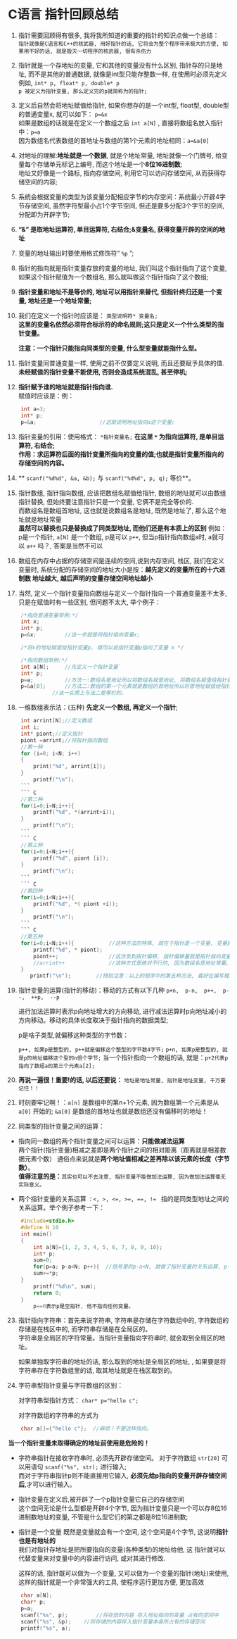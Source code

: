 # C语言 指针回顾总结

1. 指针需要回顾得有很多, 我将我所知道的重要的指针的知识点做一个总结：  
  `指针就像是C语言和C++的核武器, 用好指针的话, 它将会为整个程序带来极大的方便, 如果用不好的话, 就是毁灭一切程序的核武器, 很有杀伤力`

2. 指针就是一个存地址的变量, 它和其他的变量没有什么区别, 指针存的只是地址, 而不是其他的普通数据, 就像是int型只能存整数一样, 在使用时必须先定义
   例如, ` int* p, float* p, double* p `  
  `p 被定义为指针变量, 那么定义完的p就简称为的指针;`

3. 定义后自然会将地址赋值给指针, 如果你想存的是一个int型, float型, double型的普通变量x, 就可以如下： `p=&x`  
   如果是数组的话就是在定义一个数组之后 `int a[N]` , 直接将数组名放入指针中：`p=a `    
   因为数组名代表数组的首地址与数组的第1个元素的地址相同：`a=&a[0]`  

4. 对地址的理解:**地址就是一个数据**, 就是个地址常量, 地址就像一个门牌号, 给变量每个存储单元标记上编号, 而这个地址是一个**8位16进制数**;  
   地址又好像是一个路标, 指向存储空间, 利用它可以访问存储空间, 从而获得存储空间的内容;  

5. 系统会根据变量的类型为该变量分配相应字节的内存空间：系统最小开辟4字节存储空间, 虽然字符型最小占1个字节空间, 但还是要多分配3个字节的空间,  
   分配即为开辟字节;  	

6. **“&” 是取地址运算符, 单目运算符, 右结合;&变量名, 获得变量开辟的空间的地址**  

7. 变量的地址输出时要使用格式修饰符“ `%p` ”;  

8. 指针的指向就是指针变量存放的变量的地址, 我们叫这个指针指向了这个变量, 如果这个指针赋值为一个数组名, 那么就叫做这个指针指向了这个数组;

9. **指针变量和地址不是等价的, 地址可以用指针来替代, 但指针终归还是一个变量, 地址还是一个地址常量;**

10. 我们在定义一个指针时应该是： `类型说明符* 变量名;`  
    **这里的变量名依然必须符合标示符的命名规则;这只是定义一个什么类型的指针变量。**  
	
    **注意：一个指针只能指向同类型的变量, 什么型变量就能指什么型。**  

11. 指针变量同普通变量一样, 使用之前不仅要定义说明, 而且还要赋予具体的值. **未经赋值的指针变量不能使用, 否则会造成系统混乱, 甚至停机;**  
	
12. **指针赋予谁的地址就是指针指向谁.**    
    赋值时应该是：例：
``` C
	int a=3;
	int* p;
	p=&a;                    //这就说明地址指向a这个变量;
```
13. 指针变量的引用：使用格式： `*指针变量名;` **在这里 `*` 为指向运算符, 是单目运算符, 右结合;**  
    **作用：求运算符后面的指针变量所指向的变量的值;也就是指针变量所指向的存储空间的内容。**

14. ** `scanf("%d%d", &a, &b);` 与 `scanf("%d%d", p, q);` 等价**。

15. 指针数组, 指针指向数组, 应该把数组名赋值给指针, 数组的地址就可以由数组指针替换, 但始终要注意指针只是一个变量, 它俩不是完全等价的.  
    而数组名是数组首地址, 这也就是说数组名是地址, 既然是地址了, 那么这个地址就是地址常量  
    **虽然可以替换也只是替换成了同类型地址, 而他们还是有本质上的区别**
    例如：p是一个指针, `a[N]` 是一个数组, 
	p是可以 `p++`, 但当p指针指向数组a时, a就可以 `a++` 吗？, 答案是当然不可以

16. 数组在内存中占据的存储空间是连续的空间,说到内存空间, 栈区, 我们在定义变量时, 
    系统分配的存储空间的地址大小是按：**越先定义的变量所在的十六进制数 地址越大, 越后声明的变量存储空间地址越小**

17. 当然, 定义一个指针变量指向数组与定义一个指针指向一个普通变量差不太多, 只是在赋值时有一些区别, 但问题不太大, 举个例子：
	
``` C
	/*指向普通变量举例:*/
	int x;
	int* p;
	p=&x;         //这一步就是将指针指向变量x;

	/*将x的地址赋值给指针变量p, 就可以说指针变量p指向了变量 x */

	/*指向数组举例:*/
	int a[N];     //先定义一个指针变量`
	int* p; 
	p=a;          //方法一:数组名是地址所以将数组名就是地址, 将数组名赋值给指针就是使指针p指向数组a。
	p=&a[0];      //方法二:数组的第一个元素就是数组的首地址所以将首地址赋值给指针就是指针指向数组, 也就可以用指针来访问数组。
		      //法一实质上与法二是等价的。  
```  

18. 一维数组表示法：(五种) **先定义一个数组, 再定义一个指针**;  
``` C
	int arrint[N];//定义数组
	int i;
	int* piont;//定义指针
	piont =arrint;//将指针指向数组
	//第一种
	for (i=0; i<N; i++)  
	{
	    print("%d", arrint[i]);
	}		
	    printf("\n");
	```  
	``` C
	//第二种
	for(i=0;i<N;i++){
	    printf("%d", *(arrint+i));
	}	
	    printf("\n");
	```
	``` C
	//第三种
	for(i=0;i<N;i++){
	    printf("%d", piont [i]);
	}	
	    printf("\n");
	```
	``` C
	//第四种
	for(i=0;i<N;i++){
	    printf("%d", *( piont +i));
	}	
	    printf("\n");
	```
	``` C
	//第五种
	for(i=0;i<N;i++){           //这种方法的特殊, 就在于指针是一个变量, 变量就可以有变化, 可以自增自减.
	    printf("%d", * piont);
	    piont++;                //这涉及到指针偏移, 指针偏移量就是指针指向变量类型的单个字节数.
	    //arrint++              //这种方式是绝对不行的, 因为数组名是地址常量, 永远不能出现在运算符的左侧。
	}
	   printf("\n");	    //特别注意：以上的程序中的第五种方法, 最好在编写程序的最后使用, 否则就会更改原指针指向。一发不可收拾.
```
19. 指针变量的运算(指针的移动)：移动的方式有以下几种 ` p+n,  p-n,  p++,  p--,  ++p,  --p `  

    进行加法运算时表示p向地址增大的方向移动, 进行减法运算时p向地址减小的方向移动。移动的具体长度取决于指针指向的数据类型;  
	
    p是啥子类型,就偏移这种类型的字节数：  
	
	`p++, 如果p是整型的, p++就是偏移这个整型的字节数4字节;`
	`p+n, 如果p是整型的, 就是p的地址偏移这个型的n倍个字节;`
    当一个指针指向一个数组的话, 就是：`p+2代表p指向了数组a的第三个元素a[2];`

20. **再说一遍很！重要!的话, 以后还要说：** `地址是地址常量, 指针是地址变量, 千万要记住！！`

21. 时刻要牢记啊！：`a[n]` 是数组中的第n+1个元素, 因为数组第一个元素是从 `a[0]` 开始的;
	`&a[0]` 是数组的首地址也就是数组还没有偏移时的地址！

22. 同类型的指针变量之间的运算：
  + 指向同一数组的两个指针变量之间可以运算：**只能做减法运算**   
    两个指针(指针变量)相减之差即是两个指针之间的相对距离（距离就是相差数据元素个数）
    通俗点来说就是**两个地址值相减之差再除以该元素的长度（字节   数）**。  
  **值得注意的是：**`其实也可以不去注意, 指针变量不能做加法运算, 因为做加法运算毫无实际意义。`  
  
  + 两个指针变量的关系运算 `：<, >, <=, >=, ==, != ` 
    指的是同类型地址之间的关系运算。举个例子参考一下：  
``` C
	#include<stdio.h>
	#define N 10
	int main()
	{
		int a[N]={1, 2, 3, 4, 5, 6, 7, 8, 9, 10};
		int* p;
		sum=0;
		for(p=a; p-a<N; p++){  //括号里的p-a<N, 就做了指针变量的关系运算, p-a的值是当前循环访问到的数组元素下标
		sum+=*p;
	} 
		printf("%d\n", sum);
		return 0;
	}
		p==0表示p是空指针, 他不指向任何变量。
```
23. 指针指向字符串：首先来说字符串, 字符串是存储在字符数组中的, 字符数组的存储是在栈区中的, 而字符串存储是在全局区的。  
    字符串是全局区的字符常量。当指针变量指向字符串时, 就会取到全局区的地址。  
    
    如果单独取字符串的地址的话, 那么取到的地址是全局区的地址, , 如果要是将字符串存在字符数组里的话, 取其地址就是在栈区取到的。  
    
24. 字符串型指针变量与字符数组的区别：  

    对字符串型指针方式： `char* p="hello c";`  
   
    对字符数组的字符串的方式为  
``` C
	char a[]={"hello c"};  //麻烦！不要这样指向。
```
  **当一个指针变量未取得确定的地址前使用是危险的！**  
  + 字符串指针在接收字符串时, 必须先开辟存储空间。
    对于字符数组 `str[20]` 可以用语句 `scanf("%s", str);` 进行输入;  
    而对于字符串指针p则不能直接用它输入, **必须先给p指向的变量开辟存储空间后**,才可以进行输入。  

  + 指针变量在定义后,被开辟了一个p指针变量它自己的存储空间  
    这个空间无论是什么型都是开辟4个字节, 因为指针变量只是一个可以存8位16进制数地址的变量,  不管是什么型它们的第之都是8位16进制数;  

  + 指针是一个变量 既然是变量就会有一个空间, 这个空间是4个字节, 这说明**指针也是有地址的**  
    我们对指针存地址是把所要指向的变量(各种类型)的地址给他, 这  指针就可以代替变量来对变量中的内容进行访问, 或对其进行修改.  

    这样的话, 指针既可以做为一个变量, 又可以做为一个变量的指针(地址)来使用, 这样的指针就是一个非常强大的工具, 使程序运行更加方便, 更加高效  
``` C
	char a[N];
	char* p;
	p=a;
	scanf("%s", p);         //将存放的内容 存入地址指向的变量 占有的空间中
	scanf("%s", &p);	//将存储的内容存入指针变量本身所占有的存储空间
	printf("%s", a);			
```
